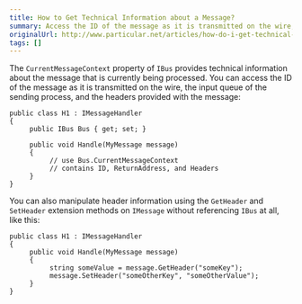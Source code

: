 ```yaml
---
title: How to Get Technical Information about a Message?
summary: Access the ID of the message as it is transmitted on the wire, the input queue of the sending process, and the headers provided with the message.
originalUrl: http://www.particular.net/articles/how-do-i-get-technical-information-about-a-message
tags: []
---
```


The `CurrentMessageContext` property of `IBus` provides technical information about the message that is currently being processed. You can access the ID of the message as it is transmitted on the wire, the input queue of the sending process, and the headers provided with the message:

    public class H1 : IMessageHandler
    {
         public IBus Bus { get; set; }

         public void Handle(MyMessage message)
         {
              // use Bus.CurrentMessageContext
              // contains ID, ReturnAddress, and Headers
         }
    }

You can also manipulate header information using the `GetHeader` and `SetHeader` extension methods on `IMessage` without referencing `IBus` at all, like this:

    public class H1 : IMessageHandler
    {
         public void Handle(MyMessage message)
         {
              string someValue = message.GetHeader("someKey");
              message.SetHeader("someOtherKey", "someOtherValue");
         }
    }

